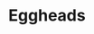 ---
codehost: https://github.com/https://github.com/eggheads/eggdrop
logohandle: eggheads
sort: eggheads
title: Eggheads
website: https://www.eggheads.org/
---